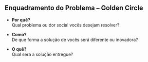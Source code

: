 ## Enquadramento do Problema – Golden Circle

- **Por quê?**  
  Qual problema ou dor social vocês desejam resolver?

- **Como?**  
  De que forma a solução de vocês será diferente ou inovadora?

- **O quê?**  
  Qual será a solução entregue?
